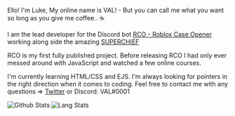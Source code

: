 Ello! I'm Luke, My online name is VAL! - But you can call me what you want so long as you give me coffee.. ☕

I am the lead developer for the Discord bot [RCO - Roblox Case Opener](https://rco-web.herokuapp.com/) working along side the amazing [SUPERCHIEF](https://github.com/Elara-Discord-Bots)

RCO is my first fully published project. Before releasing RCO I had only ever messed around with JavaScript and watched a few online courses.

I'm currently learning HTML/CSS and EJS.
I'm always looking for pointers in the right direction when it comes to coding.
Feel free to contact me with any questions => [Twitter](https://twitter.com/_VAL_Is_Me_) or Discord: VAL#0001


<img align="left" alt="Github Stats" src="https://github-readme-stats.codestackr.vercel.app/api?username=RCO-BOT&theme=dark&show_icons=true&count_private=true&include_all_commits=true&hide_border=true" />
<img align="left" alt="Lang Stats" src="https://github-readme-stats.vercel.app/api/top-langs/?username=RCO-BOT&layout=compact&theme=dark&count_private=true&include_all_commits=true&hide_border=true" />
